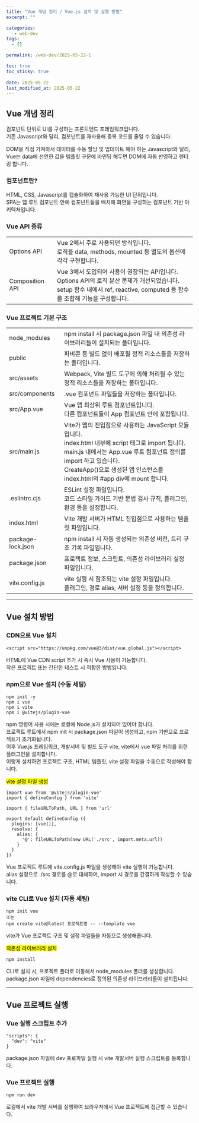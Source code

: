 ```yaml
---
title: "Vue 개념 정리 / Vue.js 설치 및 실행 방법"
excerpt: ""

categories:
   - web-dev
tags:
  - []

permalink: /web-dev/2025-05-22-1

toc: true
toc_sticky: true
 
date: 2025-05-22
last_modified_at: 2025-05-22
---
```


## Vue 개념 정리

컴포넌트 단위로 UI를 구성하는 프론트엔드 프레임워크입니다.  
기존 Javascript와 달리, 컴포넌트를 재사용해 중복 코드를 줄일 수 있습니다.

DOM을 직접 가져와서 데이터를 수동 할당 및 업데이트 해야 하는 Javascript와 달리,  
Vue는 data에 선언한 값을 템플릿 구문에 바인딩 해두면 DOM에 자동 반영하고 렌더링 합니다.

### 컴포넌트란?
HTML, CSS, Javascript를 캡슐화하여 재사용 가능한 UI 단위입니다.  
SPA는 앱 루트 컴포넌트 안에 컴포넌트들을 배치해 화면을 구성하는 컴포넌트 기반 아키텍처입니다.

### Vue API 종류
<table class="table_2_left">
  <tbody>
    <tr>
      <td>Options API</td>
      <td>
        Vue 2에서 주로 사용되던 방식입니다.<br>
        로직을 data, methods, mounted 등 별도의 옵션에 각각 구현합니다.
        </td>
    </tr>
    <tr>
      <td>Composition API</td>
      <td>
        Vue 3에서 도입되어 사용이 권장되는 API입니다.<br>
        Options API의 로직 분산 문제가 개선되었습니다.<br>
        setup 함수 내에서 ref, reactive, computed 등 함수를 조합해 기능을 구성합니다.
      </td>
    </tr>
  </tbody>
</table>

### Vue 프로젝트 기본 구조
<table class="table_2_left">
  <tbody>
    <tr>
      <td>node_modules</td>
      <td>npm install 시 package.json 파일 내 의존성 라이브러리들이 설치되는 폴더입니다.</td>
    </tr>
    <tr>
      <td>public</td>
      <td>파비콘 등 빌드 없이 배포될 정적 리소스들을 저장하는 폴더입니다.</td>
    </tr>
    <tr>
      <td>src/assets</td>
      <td>Webpack, Vite 빌드 도구에 의해 처리될 수 있는 정적 리소스들을 저장하는 폴더입니다.</td>
    </tr>
    <tr>
      <td>src/components</td>
      <td>.vue 컴포넌트 파일들을 저장하는 폴더입니다.</td>
    </tr>
    <tr>
      <td>src/App.vue</td>
      <td>
        Vue 앱 최상위 루트 컴포넌트입니다.<br>
        다른 컴포넌트들이 App 컴포넌트 안에 포함됩니다.
      </td>
    </tr>
    <tr>
      <td>src/main.js</td>
      <td>
        Vite가 앱의 진입점으로 사용하는 JavaScript 모듈입니다.<br>
        index.html 내부에 script 태그로 import 됩니다.<br>
        main.js 내에서는 App.vue 루트 컴포넌트 정의를 import 하고 있습니다.<br>
        CreateApp()으로 생성된 앱 인스턴스를 index.html의 #app div에 mount 합니다.
        </td>
    </tr>
    <tr>
      <td>.eslintrc.cjs</td>
      <td>
        ESLint 설정 파일입니다.<br>
        코드 스타일 가이드 기반 문법 검사 규칙, 플러그인, 환경 등을 설정합니다.
      </td>
    </tr>
    <tr>
      <td>index.html</td>
      <td>Vite 개발 서버가 HTML 진입점으로 사용하는 템플릿 파일입니다.</td>
    </tr>
    <tr>
      <td>package-lock.json</td>
      <td>npm install 시 자동 생성되는 의존성 버전, 트리 구조 기록 파일입니다.</td>
    </tr>
    <tr>
      <td>package.json</td>
      <td>
        프로젝트 정보, 스크립트, 의존성 라이브러리 설정 파일입니다.
      </td>
    </tr>
    <tr>
      <td>vite.config.js</td>
      <td>
        vite 실행 시 참조되는 vite 설정 파일입니다.<br>
        플러그인, 경로 alias, 서버 설정 등을 정의합니다.
        </td>
    </tr>
  </tbody>
</table>

---

## Vue 설치 방법

### CDN으로 Vue 설치
```
<script src="https://unpkg.com/vue@3/dist/vue.global.js"></script>
```
HTML에 Vue CDN script 추가 시 즉시 Vue 사용이 가능합니다.  
작은 프로젝트 또는 간단한 테스트 시 적합한 방법입니다.

### npm으로 Vue 설치 (수동 세팅)
```
npm init -y
npm i vue
npm i vite
npm i @vitejs/plugin-vue
```
npm 명령어 사용 시에는 로컬에 Node.js가 설치되어 있어야 합니다.  
프로젝트 루트에서 npm init 시 package.json 파일이 생성되고, npm 기반으로 프로젝트가 초기화됩니다.  
이후 Vue.js 프레임워크, 개발서버 및 빌드 도구 vite, vite에서 vue 파일 처리를 위한 플러그인을 설치합니다.  
이렇게 설치하면 프로젝트 구조, HTML 템플릿, vite 설정 파일을 수동으로 작성해야 합니다.

<mark>vite 설정 파일 생성</mark>
```
import vue from '@vitejs/plugin-vue'
import { defineConfig } from 'vite'

import { fileURLToPath, URL } from 'url'

export default defineConfig ({
  plugins: [vue()],
  resolve: {
    alias: {
      '@': fileURLToPath(new URL('./src', import.meta.url))
    }
  }
})
```
Vue 프로젝트 루트에 vite.config.js 파일을 생성해야 vite 실행이 가능합니다.  
alias 설정으로 ./src 경로를 @로 대체하여, import 시 경로를 간결하게 작성할 수 있습니다.

### vite CLI로 Vue 설치 (자동 세팅)
```
npm init vue
또는
npm create vite@latest 프로젝트명 -- --template vue
```
vite가 Vue 프로젝트 구조 및 설정 파일들을 자동으로 생성해줍니다.

<mark>의존성 라이브러리 설치</mark>
```
npm install
```
CLI로 설치 시, 프로젝트 폴더로 이동해서 node_modules 폴더를 생성합니다.  
package.json 파일에 dependencies로 정의된 의존성 라이브러리들이 설치됩니다.

---

## Vue 프로젝트 실행

### Vue 실행 스크립트 추가
```
"scripts": {
  "dev": "vite"
}
```
package.json 파일에 dev 프로파일 실행 시 vite 개발서버 실행 스크립트를 등록합니다.

### Vue 프로젝트 실행
```
npm run dev
```
로컬에서 vite 개발 서버를 실행하여 브라우저에서 Vue 프로젝트에 접근할 수 있습니다.
